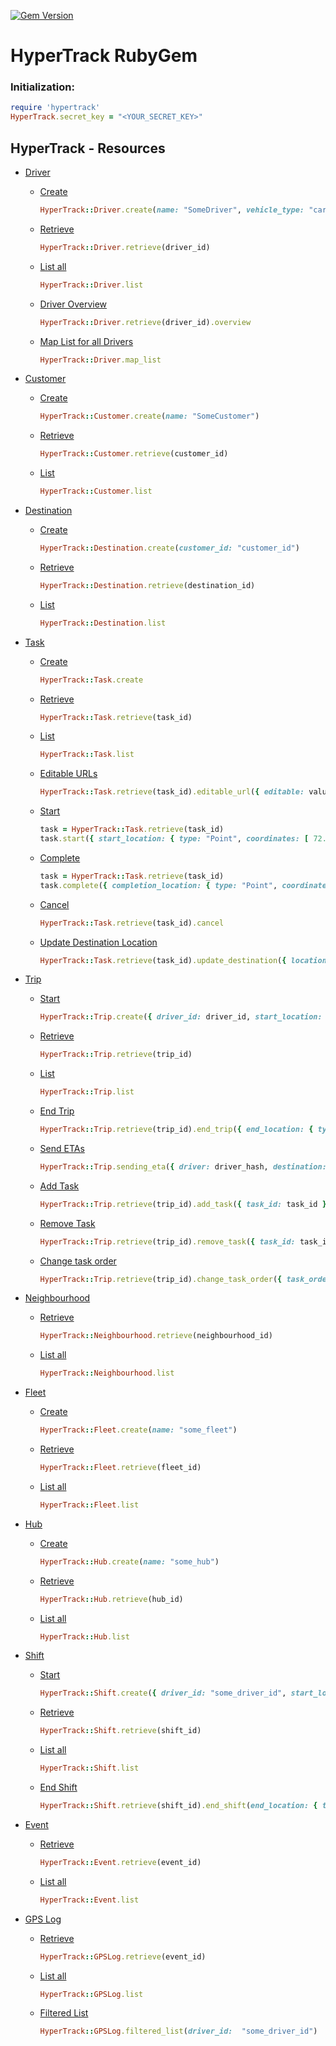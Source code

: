 [![Gem Version](https://badge.fury.io/rb/hypertrack.svg)](https://badge.fury.io/rb/hypertrack)

# HyperTrack RubyGem

### Initialization:
```ruby
require 'hypertrack'
HyperTrack.secret_key = "<YOUR_SECRET_KEY>"
```

## HyperTrack - Resources

- [Driver](http://docs.hypertrack.io/v2.0/docs/drivers)
  - [Create](http://docs.hypertrack.io/v2.0/docs/drivers#create-a-driver)
    ```ruby
    HyperTrack::Driver.create(name: "SomeDriver", vehicle_type: "car")
    ```
    
  - [Retrieve](http://docs.hypertrack.io/v2.0/docs/drivers#retrieve-a-driver)
    ```ruby
    HyperTrack::Driver.retrieve(driver_id)
    ```
  
  - [List all](http://docs.hypertrack.io/v2.0/docs/drivers#list-all-drivers)
    ```ruby
    HyperTrack::Driver.list
    ```

  - [Driver Overview](http://docs.hypertrack.io/v2.0/docs/drivers#get-driver-overview)
    ```ruby
    HyperTrack::Driver.retrieve(driver_id).overview
    ```

  - [Map List for all Drivers](http://docs.hypertrack.io/v2.0/docs/drivers#get-map-list-for-all-drivers)
    ```ruby
    HyperTrack::Driver.map_list
    ```

- [Customer](http://docs.hypertrack.io/v2.0/docs/customers)
  - [Create](http://docs.hypertrack.io/v2.0/docs/customers#create-a-customer)
    ```ruby
    HyperTrack::Customer.create(name: "SomeCustomer")
    ```

  - [Retrieve](http://docs.hypertrack.io/v2.0/docs/customers#retrieve-a-customer)
    ```ruby
    HyperTrack::Customer.retrieve(customer_id)
    ```
  - [List](http://docs.hypertrack.io/v2.0/docs/customers#list-all-customers)

    ```ruby
    HyperTrack::Customer.list
    ```

- [Destination](http://docs.hypertrack.io/v2.0/docs/destinations)
  - [Create](http://docs.hypertrack.io/v2.0/docs/destinations#create-a-destination)

    ```ruby
    HyperTrack::Destination.create(customer_id: "customer_id")
    ```
    
  - [Retrieve](http://docs.hypertrack.io/v2.0/docs/destinations#retrieve-a-destination)

    ```ruby
    HyperTrack::Destination.retrieve(destination_id)
    ```
  
  - [List](http://docs.hypertrack.io/v2.0/docs/destinations#list-all-destinations)

    ```ruby
    HyperTrack::Destination.list
    ```

- [Task](http://docs.hypertrack.io/v2.0/docs/tasks)
  - [Create](http://docs.hypertrack.io/v2.0/docs/tasks#create-a-task)

    ```ruby
    HyperTrack::Task.create
    ```
    
  - [Retrieve](http://docs.hypertrack.io/v2.0/docs/tasks#retrieve-a-task)

    ```ruby
    HyperTrack::Task.retrieve(task_id)
    ```
  
  - [List](http://docs.hypertrack.io/v2.0/docs/tasks#list-all-tasks)

    ```ruby
    HyperTrack::Task.list
    ```

  - [Editable URLs](http://docs.hypertrack.io/docs/tasks#create-editable-urls)

    ```ruby
    HyperTrack::Task.retrieve(task_id).editable_url({ editable: value })
    ```

  - [Start](http://docs.hypertrack.io/docs/tasks#start-task)

    ```ruby
    task = HyperTrack::Task.retrieve(task_id)
    task.start({ start_location: { type: "Point", coordinates: [ 72.0, 19.0 ] }, vehicle_type: "car", driver_id: driver_id, start_time: Time.now.strftime("%Y-%m-%dT%H:%M") })
    ```

  - [Complete](http://docs.hypertrack.io/docs/tasks#complete-task)

    ```ruby
    task = HyperTrack::Task.retrieve(task_id)
    task.complete({ completion_location: { type: "Point", coordinates: [ 72.0, 19.3 ] }, completion_time: Time.now.strftime("%Y-%m-%dT%H:%M") })
    ```

  - [Cancel](http://docs.hypertrack.io/docs/tasks#cancel-task)

    ```ruby
    HyperTrack::Task.retrieve(task_id).cancel
    ```

  - [Update Destination Location](http://docs.hypertrack.io/docs/tasks#update-destination-location)

    ```ruby
    HyperTrack::Task.retrieve(task_id).update_destination({ location: { type: "Point", coordinates: [ 71.5, 19.0 ] } })
    ```

- [Trip](http://docs.hypertrack.io/docs/trips)
  - [Start](http://docs.hypertrack.io/docs/trips#start-a-trip)

    ```ruby
    HyperTrack::Trip.create({ driver_id: driver_id, start_location: { type: "Point", coordinates: [ 72.0, 19.0 ] }, tasks: [task1_id, task2_id], vehicle_type: "car" })
    ```

  - [Retrieve](http://docs.hypertrack.io/docs/trips#retrieve-a-trip)

    ```ruby
    HyperTrack::Trip.retrieve(trip_id)
    ```

  - [List](http://docs.hypertrack.io/docs/trips#list-all-trips)

    ```ruby
    HyperTrack::Trip.list
    ```

  - [End Trip](http://docs.hypertrack.io/docs/trips#end-trip)

    ```ruby
    HyperTrack::Trip.retrieve(trip_id).end_trip({ end_location: { type: "Point", coordinates: [ 71.5, 19.0 ] } })
    ```

  - [Send ETAs](http://docs.hypertrack.io/docs/trips#sending-etas)

    ```ruby
    HyperTrack::Trip.sending_eta({ driver: driver_hash, destination: destination_hash })
    ```

  - [Add Task](http://docs.hypertrack.io/docs/trips#adding-a-task-to-a-trip)

    ```ruby
    HyperTrack::Trip.retrieve(trip_id).add_task({ task_id: task_id })
    ```

  - [Remove Task](http://docs.hypertrack.io/docs/trips#removing-a-task-from-a-trip)

    ```ruby
    HyperTrack::Trip.retrieve(trip_id).remove_task({ task_id: task_id })
    ```

  - [Change task order](http://docs.hypertrack.io/docs/trips#changing-the-task-order)

    ```ruby
    HyperTrack::Trip.retrieve(trip_id).change_task_order({ task_order: [task1_id, task2_id] })
    ```

- [Neighbourhood](http://docs.hypertrack.io/docs/neighbourhoods)
  - [Retrieve](http://docs.hypertrack.io/docs/neighbourhoods#retrieve-a-neighborhood)
    ```ruby
    HyperTrack::Neighbourhood.retrieve(neighbourhood_id)
    ```

  - [List all](http://docs.hypertrack.io/docs/neighbourhoods#list-neighborhoods)
    ```ruby
    HyperTrack::Neighbourhood.list
    ```

- [Fleet](http://docs.hypertrack.io/docs/fleets)
  - [Create](http://docs.hypertrack.io/docs/fleets#create-a-fleet)

    ```ruby
    HyperTrack::Fleet.create(name: "some_fleet")
    ```

  - [Retrieve](http://docs.hypertrack.io/docs/fleets#retrieve-a-fleet)
    ```ruby
    HyperTrack::Fleet.retrieve(fleet_id)
    ```

  - [List all](http://docs.hypertrack.io/docs/fleets#list-all-fleets)
    ```ruby
    HyperTrack::Fleet.list
    ```

- [Hub](http://docs.hypertrack.io/docs/hubs)
  - [Create](http://docs.hypertrack.io/docs/hubs#create-a-hub)

    ```ruby
    HyperTrack::Hub.create(name: "some_hub")
    ```

  - [Retrieve](http://docs.hypertrack.io/docs/hubs#retrieve-a-hub)
    ```ruby
    HyperTrack::Hub.retrieve(hub_id)
    ```

  - [List all](http://docs.hypertrack.io/docs/hubs#list-all-hubs)
    ```ruby
    HyperTrack::Hub.list
    ```

- [Shift](http://docs.hypertrack.io/docs/shifts)
  - [Start](http://docs.hypertrack.io/docs/shifts#start-a-shift)

    ```ruby
    HyperTrack::Shift.create({ driver_id: "some_driver_id", start_location: { type: "Point", coordinates: [ 72.0, 19.0 ] } })
    ```

  - [Retrieve](http://docs.hypertrack.io/docs/shifts#retrieve-a-shift)
    ```ruby
    HyperTrack::Shift.retrieve(shift_id)
    ```

  - [List all](http://docs.hypertrack.io/docs/shifts#list-all-shifts)
    ```ruby
    HyperTrack::Shift.list
    ```

  - [End Shift](http://docs.hypertrack.io/docs/shifts#end-shift)
    ```ruby
    HyperTrack::Shift.retrieve(shift_id).end_shift(end_location: { type: "Point", coordinates: [ 72.0, 19.2 ] } })
    ```

- [Event](http://docs.hypertrack.io/docs/events)
  - [Retrieve](http://docs.hypertrack.io/docs/events#retrieve-an-event)
    ```ruby
    HyperTrack::Event.retrieve(event_id)
    ```

  - [List all](http://docs.hypertrack.io/docs/events#list-all-events)
    ```ruby
    HyperTrack::Event.list
    ```

- [GPS Log](http://docs.hypertrack.io/docs/gps-logs)
  - [Retrieve](http://docs.hypertrack.io/docs/gps-logs#retrieve-a-gpslog)
    ```ruby
    HyperTrack::GPSLog.retrieve(event_id)
    ```

  - [List all](http://docs.hypertrack.io/docs/gps-logs#list-all-raw-gpslogs)
    ```ruby
    HyperTrack::GPSLog.list
    ```

  - [Filtered List](http://docs.hypertrack.io/docs/gps-logs#list-all-filtered-gpslogs)
    ```ruby
    HyperTrack::GPSLog.filtered_list(driver_id:  "some_driver_id")
    ```